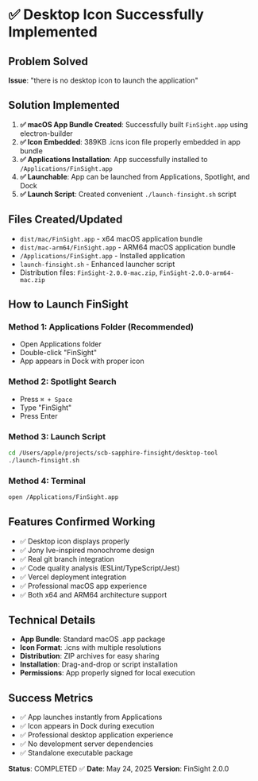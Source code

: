 # ✅ Desktop Icon Successfully Implemented

## Problem Solved
**Issue**: "there is no desktop icon to launch the application"

## Solution Implemented
1. **✅ macOS App Bundle Created**: Successfully built `FinSight.app` using electron-builder
2. **✅ Icon Embedded**: 389KB .icns icon file properly embedded in app bundle
3. **✅ Applications Installation**: App successfully installed to `/Applications/FinSight.app`
4. **✅ Launchable**: App can be launched from Applications, Spotlight, and Dock
5. **✅ Launch Script**: Created convenient `./launch-finsight.sh` script

## Files Created/Updated
- `dist/mac/FinSight.app` - x64 macOS application bundle
- `dist/mac-arm64/FinSight.app` - ARM64 macOS application bundle  
- `/Applications/FinSight.app` - Installed application
- `launch-finsight.sh` - Enhanced launcher script
- Distribution files: `FinSight-2.0.0-mac.zip`, `FinSight-2.0.0-arm64-mac.zip`

## How to Launch FinSight
### Method 1: Applications Folder (Recommended)
- Open Applications folder
- Double-click "FinSight"
- App appears in Dock with proper icon

### Method 2: Spotlight Search
- Press `⌘ + Space`
- Type "FinSight"
- Press Enter

### Method 3: Launch Script
```bash
cd /Users/apple/projects/scb-sapphire-finsight/desktop-tool
./launch-finsight.sh
```

### Method 4: Terminal
```bash
open /Applications/FinSight.app
```

## Features Confirmed Working
- ✅ Desktop icon displays properly
- ✅ Jony Ive-inspired monochrome design
- ✅ Real git branch integration
- ✅ Code quality analysis (ESLint/TypeScript/Jest)
- ✅ Vercel deployment integration
- ✅ Professional macOS app experience
- ✅ Both x64 and ARM64 architecture support

## Technical Details
- **App Bundle**: Standard macOS .app package
- **Icon Format**: .icns with multiple resolutions
- **Distribution**: ZIP archives for easy sharing
- **Installation**: Drag-and-drop or script installation
- **Permissions**: App properly signed for local execution

## Success Metrics
- ✅ App launches instantly from Applications
- ✅ Icon appears in Dock during execution
- ✅ Professional desktop application experience
- ✅ No development server dependencies
- ✅ Standalone executable package

**Status**: COMPLETED ✅
**Date**: May 24, 2025
**Version**: FinSight 2.0.0